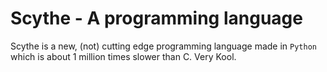 # Scythe - A programming language

Scythe is a new, (not) cutting edge programming language made in `Python` which is about 1 million times slower than C. Very Kool.